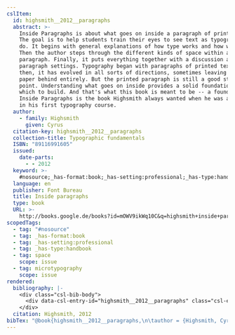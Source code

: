 ```yaml
---
cslItem:
  id: highsmith__2012__paragraphs
  abstract: >-
    Inside Paragraphs is about what goes on inside a paragraph of printed text.
    The goal is to help students train their eyes to see text as typographers
    do. It begins with general explanations of how type works and how we read.
    Then the author steps through the different kinds of space within a
    paragraph. Finally, it puts everything together with a discussion about
    paragraph settings. Typography began with paragraphs of printed text. Since
    then, it has evolved in all sorts of directions, sometimes leaving ink and
    paper behind entirely. But the printed paragraph is still a good starting
    point. Understanding what goes on inside provides a solid foundation on
    which to build. And that's what this book is meant to be -- a foundation.
    Inside Paragraphs is the book Highsmith always wanted when he was a student
    in his first typography course.
  author:
    - family: Highsmith
      given: Cyrus
  citation-key: highsmith__2012__paragraphs
  collection-title: Typographic fundamentals
  ISBN: "89116991605"
  issued:
    date-parts:
      - - 2012
  keyword: >-
    #nosource;_has-format:book;_has-setting:professional;_has-type:handbook;collection::space::microtypography
  language: en
  publisher: Font Bureau
  title: Inside paragraphs
  type: book
  URL: >-
    http://books.google.de/books?id=mOWV9ikWq10C&q=highsmith+inside+paragraphs&dq=highsmith+inside+paragraphs&hl=&cd=1&source=gbs_api
scopedTags:
  - tag: "#nosource"
  - tag: _has-format:book
  - tag: _has-setting:professional
  - tag: _has-type:handbook
  - tag: space
    scope: issue
  - tag: microtypography
    scope: issue
rendered:
  bibliography: |-
    <div class="csl-bib-body">
      <div data-csl-entry-id="highsmith__2012__paragraphs" class="csl-entry">Highsmith, C. 2012 <i>Inside paragraphs</i>. Font Bureau (Typographic fundamentals). Available at: http://books.google.de/books?id=mOWV9ikWq10C&#38;q=highsmith+inside+paragraphs&#38;dq=highsmith+inside+paragraphs&#38;hl=&#38;cd=1&#38;source=gbs_api.</div>
    </div>
  citation: Highsmith, 2012
bibTex: "@book{highsmith__2012__paragraphs,\n\tauthor = {Highsmith, Cyrus},\n\tseries = {Typographic fundamentals},\n\tyear = {2012},\n\tpublisher = {Font Bureau},\n\ttitle = {Inside paragraphs},\n}\n\n"
---
```

